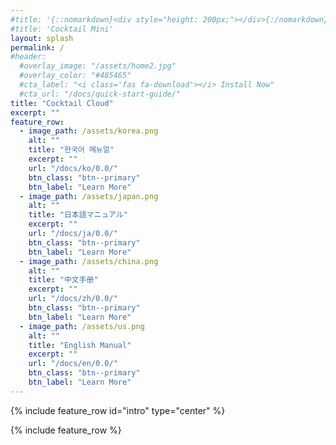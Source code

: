 ```yaml
---
#title: '{::nomarkdown}<div style="height: 200px;"></div>{:/nomarkdown}'
#title: 'Cocktail Mini'
layout: splash
permalink: /
#header:
  #overlay_image: "/assets/home2.jpg"
  #overlay_color: "#485465"
  #cta_label: "<i class='fas fa-download'></i> Install Now"
  #cta_url: "/docs/quick-start-guide/"
title: "Cocktail Cloud"
excerpt: ""
feature_row:
  - image_path: /assets/korea.png
    alt: ""
    title: "한국어 메뉴얼"
    excerpt: ""
    url: "/docs/ko/0.0/"
    btn_class: "btn--primary"
    btn_label: "Learn More"
  - image_path: /assets/japan.png
    alt: ""
    title: "日本語マニュアル"
    excerpt: ""
    url: "/docs/ja/0.0/"
    btn_class: "btn--primary"
    btn_label: "Learn More"
  - image_path: /assets/china.png
    alt: ""
    title: "中文手册"
    excerpt: ""
    url: "/docs/zh/0.0/"
    btn_class: "btn--primary"
    btn_label: "Learn More"
  - image_path: /assets/us.png
    alt: ""
    title: "English Manual"
    excerpt: ""
    url: "/docs/en/0.0/"
    btn_class: "btn--primary"
    btn_label: "Learn More"
---
```


{% include feature_row id="intro" type="center" %}

{% include feature_row %}

